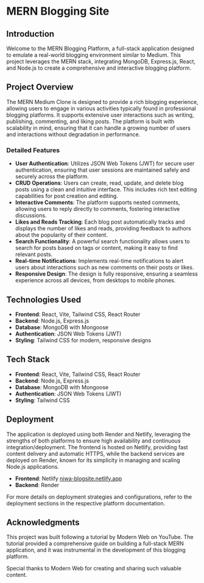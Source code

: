 # MERN Blogging Site

## Introduction
Welcome to the MERN Blogging Platform, a full-stack application designed to emulate a real-world blogging environment similar to Medium. This project leverages the MERN stack, integrating MongoDB, Express.js, React, and Node.js to create a comprehensive and interactive blogging platform.

## Project Overview
The MERN Medium Clone is designed to provide a rich blogging experience, allowing users to engage in various activities typically found in professional blogging platforms. It supports extensive user interactions such as writing, publishing, commenting, and liking posts. The platform is built with scalability in mind, ensuring that it can handle a growing number of users and interactions without degradation in performance.

### Detailed Features
- **User Authentication**: Utilizes JSON Web Tokens (JWT) for secure user authentication, ensuring that user sessions are maintained safely and securely across the platform.
- **CRUD Operations**: Users can create, read, update, and delete blog posts using a clean and intuitive interface. This includes rich text editing capabilities for post creation and editing.
- **Interactive Comments**: The platform supports nested comments, allowing users to reply directly to comments, fostering interactive discussions.
- **Likes and Reads Tracking**: Each blog post automatically tracks and displays the number of likes and reads, providing feedback to authors about the popularity of their content.
- **Search Functionality**: A powerful search functionality allows users to search for posts based on tags or content, making it easy to find relevant posts.
- **Real-time Notifications**: Implements real-time notifications to alert users about interactions such as new comments on their posts or likes.
- **Responsive Design**: The design is fully responsive, ensuring a seamless experience across all devices, from desktops to mobile phones.

## Technologies Used
- **Frontend**: React, Vite, Tailwind CSS, React Router
- **Backend**: Node.js, Express.js
- **Database**: MongoDB with Mongoose
- **Authentication**: JSON Web Tokens (JWT)
- **Styling**: Tailwind CSS for modern, responsive designs

## Tech Stack
- **Frontend**: React, Vite, Tailwind CSS, React Router
- **Backend**: Node.js, Express.js
- **Database**: MongoDB with Mongoose
- **Authentication**: JSON Web Tokens (JWT)
- **Styling**: Tailwind CSS

## Deployment
The application is deployed using both Render and Netlify, leveraging the strengths of both platforms to ensure high availability and continuous integration/deployment. The frontend is hosted on Netlify, providing fast content delivery and automatic HTTPS, while the backend services are deployed on Render, known for its simplicity in managing and scaling Node.js applications.

- **Frontend**: Netlify [niwa-blogsite.netlify.app](https://niwa-blogsite.netlify.app/)
- **Backend**: Render

For more details on deployment strategies and configurations, refer to the deployment sections in the respective platform documentation.

## Acknowledgments

This project was built following a tutorial by Modern Web on YouTube. The tutorial provided a comprehensive guide on building a full-stack MERN application, and it was instrumental in the development of this blogging platform.

Special thanks to Modern Web for creating and sharing such valuable content.

